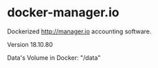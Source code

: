 # docker-manager.io

Dockerized http://manager.io accounting software.

Version 18.10.80

Data's Volume in Docker: "/data"
